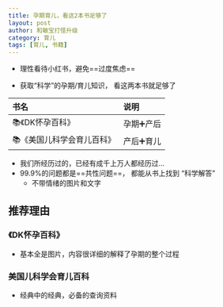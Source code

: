 ```yaml
---
title: 孕期育儿，看这2本书足够了
layout: post
author: 和敏宝打怪升级
category: 育儿 
tags: [育儿, 书籍]
---
```


- 理性看待小红书，避免==过度焦虑==

- 获取“科学”的孕期/育儿知识， 看这两本书就足够了

|书名|说明|
|:--|:--|
|📚《DK怀孕百科》|孕期➕产后|
|📚《美国儿科学会育儿百科》|产后➕育儿|


- 我们所经历过的，已经有成千上万人都经历过...
- 99.9%的问题都是==共性问题==， 都能从书上找到 “科学解答”
	- 不带情绪的图片和文字
 

## 推荐理由

### 《DK怀孕百科》
- 基本全是图片，内容很详细的解释了孕期的整个过程

### 美国儿科学会育儿百科
- 经典中的经典，必备的查询资料